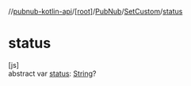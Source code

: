 //[pubnub-kotlin-api](../../../../index.md)/[[root]](../../index.md)/[PubNub](../index.md)/[SetCustom](index.md)/[status](status.md)

# status

[js]\
abstract var [status](status.md): [String](https://kotlinlang.org/api/latest/jvm/stdlib/kotlin-stdlib/kotlin/-string/index.html)?
